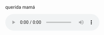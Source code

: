 querida mamá
<!DOCTYPE html>
<html lang="es">
<head>
    <meta charset="UTF-8">
    <meta name="viewport" content="width=device-width, initial-scale=1.0">
    <title>Feliz Día de la Madre</title>
    <script src="https://cdn.tailwindcss.com">
    </script>
    <audio controls>
  <source src="Cristo No Megumi_7499296547444772118.mp3" type="audio/mpeg">
  <source src="1mama.mp3" type="audio/ogg">
</audio>
    <link rel="stylesheet" href="https://cdnjs.cloudflare.com/ajax/libs/font-awesome/6.0.0/css/all.min.css">
    <style>
        @import url('https://fonts.googleapis.com/css2?family=Dancing+Script:wght@700&family=Poppins:wght@300;400;600&display=swap');
        
        .font-dancing {
            font-family: 'Dancing Script', cursive;
        }
        
        .font-poppins {
            font-family: 'Poppins', sans-serif;
        }
        
        .heart-beat {
            animation: heartbeat 1.5s infinite;
        }
        
        .floating {
            animation: floating 3s ease-in-out infinite;
        }
        
        @keyframes heartbeat {
            0% { transform: scale(1); }
            25% { transform: scale(1.1); }
            50% { transform: scale(1); }
            75% { transform: scale(1.1); }
            100% { transform: scale(1); }
        }
        
        @keyframes floating {
            0% { transform: translateY(0px); }
            50% { transform: translateY(-15px); }
            100% { transform: translateY(0px); }
        }
        
        .polaroid {
            background: white;
            padding: 1rem 1rem 3rem 1rem;
            box-shadow: 0 4px 8px rgba(0,0,0,0.2), 0 6px 20px rgba(0,0,0,0.19);
            transform: rotate(-5deg);
            transition: all 0.3s ease;
        }
        
        .polaroid:hover {
            transform: rotate(0deg) scale(1.05);
        }
        
        .polaroid::after {
            content: "Te quiero mamá";
            position: absolute;
            bottom: 1rem;
            left: 0;
            right: 0;
            text-align: center;
            font-family: 'Dancing Script', cursive;
            color: #333;
        }
        
        .message-box {
            background: linear-gradient(135deg, #f9f9f9 0%, #ffffff 100%);
            border-left: 5px solid #f472b6;
            transition: all 0.3s ease;
        }
        
        .message-box:hover {
            transform: translateY(-5px);
            box-shadow: 0 10px 20px rgba(0,0,0,0.1);
        }
        
        .flower {
            position: relative;
            width: 40px;
            height: 40px;
        }
        
        .flower-center {
            position: absolute;
            width: 15px;
            height: 15px;
            background: #f59e0b;
            border-radius: 50%;
            top: 12.5px;
            left: 12.5px;
            z-index: 2;
        }
        
        .flower-petal {
            position: absolute;
            width: 15px;
            height: 30px;
            background: #f472b6;
            border-radius: 50%;
            top: 5px;
            z-index: 1;
        }
        
        .petal-1 { transform: rotate(0deg) translateY(-10px); }
        .petal-2 { transform: rotate(45deg) translateY(-10px); }
        .petal-3 { transform: rotate(90deg) translateY(-10px); }
        .petal-4 { transform: rotate(135deg) translateY(-10px); }
        .petal-5 { transform: rotate(180deg) translateY(-10px); }
        .petal-6 { transform: rotate(225deg) translateY(-10px); }
        .petal-7 { transform: rotate(270deg) translateY(-10px); }
        .petal-8 { transform: rotate(315deg) translateY(-10px); }
    </style>
</head>
<body class="bg-gradient-to-b from-pink-50 to-purple-50 min-h-screen font-poppins">
    <div class="container mx-auto px-4 py-8">
        <!-- Encabezado -->
        <header class="text-center mb-12">
            <h1 class="text-5xl md:text-6xl font-dancing text-pink-600 mb-4">Feliz Día de la Madre</h1>
            <div class="flex justify-center">
                <div class="heart-beat text-red-500 text-4xl mx-2"><i class="fas fa-heart"></i></div>
                <div class="heart-beat text-red-500 text-4xl mx-2" style="animation-delay: 0.2s"><i class="fas fa-heart"></i></div>
                <div class="heart-beat text-red-500 text-4xl mx-2" style="animation-delay: 0.4s"><i class="fas fa-heart"></i></div>
            </div>
        </header>
        
        <!-- Sección principal -->
        <main class="flex flex-col lg:flex-row items-center justify-between gap-8 mb-16">
            <!-- Foto con efecto polaroid -->
            <div class="relative w-64 h-80 mx-auto lg:mx-0 polaroid">
                <img id="momPhoto" src="photo1.jpg" 
                     alt="Mamá" class="w-full h-full object-cover">
                <button onclick="changePhoto()" class="absolute top-2 right-2 bg-white rounded-full p-2 shadow-md hover:bg-pink-100 transition">
                    <i class="fas fa-camera text-pink-600"></i>
                </button>
            </div>
            
            <!-- Mensaje -->
            <div class="max-w-lg message-box p-6 rounded-lg shadow-md">
                <h2 class="text-2xl font-dancing text-pink-700 mb-4">Para la mejor mamá del mundo</h2>
                <p class="text-gray-700 mb-4">Querida mamá,</p>
                <p class="text-gray-700 mb-4">Mamá, eres mi todo, mi guía, mi apoyo, mi refugio,  Gracias por estar siempre ahí para mí, por escucharme, por abrazarme, por hacerme sentir amada.</p>
                <p class="text-gray-700 mb-4">Recuerdo tus sonrisas, tus risas, tus lágrimas, Recuerdo siempre las pláticas que tenemos, en las que me escuchas y me aconsejas las mañanas que me despertabas con un "levantate!!! A qué hora vas a ir, ya es tarde!!!</p>
                <p class="text-gray-700 mb-4">Eres la mujer más fuerte que conozco, Eres la que me enseñó a ser valiente, a ser independiente, a ser mí misma.</p>
                <p class="text-gray-700 mb-4">Te agradezco por todo, mamá Te agradezco por ser mi mamá, Te quiero más que ayer, pero menos que mañana.</p>
                <p class="font-dancing text-xl text-pink-600">Feliz Día de la Madre, mamita querida.</p>
                <p class="font-dancing text-xl text-pink-600">¡Te amo! ❤</p>
                
                <div class="flex justify-end mt-4">
                    <div class="flower">
                        <div class="flower-center"></div>
                        <div class="flower-petal petal-1"></div>
                        <div class="flower-petal petal-2"></div>
                        <div class="flower-petal petal-3"></div>
                        <div class="flower-petal petal-4"></div>
                        <div class="flower-petal petal-5"></div>
                        <div class="flower-petal petal-6"></div>
                        <div class="flower-petal petal-7"></div>
                        <div class="flower-petal petal-8"></div>
                    </div>
                </div>
            </div>
        </main>
        
        <!-- Galería de recuerdos -->
        <section class="mb-16">
            <h2 class="text-3xl font-dancing text-center text-pink-600 mb-8">Nuestros momentos especiales</h2>
            <div class="grid grid-cols-2 md:grid-cols-4 gap-4">
                <div class="floating" style="animation-delay: 0s;">
                    <img src="ft1.jpg" 
                         alt="Recuerdo 1" class="w-full h-48 object-cover rounded-lg shadow-md hover:shadow-xl transition">
                </div>
                <div class="floating" style="animation-delay: 0.2s;">
                    <img src="ft2.jpg" 
                         alt="Recuerdo 2" class="w-full h-48 object-cover rounded-lg shadow-md hover:shadow-xl transition">
                </div>
                <div class="floating" style="animation-delay: 0.4s;">
                    <img src="ft3.jpg" 
                         alt="Recuerdo 3" class="w-full h-48 object-cover rounded-lg shadow-md hover:shadow-xl transition">
                </div>
                <div class="floating" style="animation-delay: 0.6s;">
                    <img src="ft5.jpg" 
                         alt="Recuerdo 4" class="w-full h-48 object-cover rounded-lg shadow-md hover:shadow-xl transition">
                </div>
            </div>
        </section>
        
        <!-- Poema -->
        <section class="max-w-2xl mx-auto bg-white bg-opacity-70 rounded-lg p-6 shadow-md mb-16">
            <h2 class="text-2xl font-dancing text-center text-pink-600 mb-6">Un poema para ti</h2>
            <div class="text-center italic text-gray-700">
                <p class="mb-4">Madre, palabra tan pequeña</p>
                <p class="mb-4">pero con un significado tan grande,</p>
                <p class="mb-4">que encierra amor, sacrificio y entrega,</p>
                <p class="mb-4">y un corazón que nunca se cansa.</p>
                <p class="mb-4">Eres mi refugio en la tormenta,</p>
                <p class="mb-4">mi alegría en los días grises,</p>
                <p class="mb-4">la mano que me guía y alimenta,</p>
                <p>y el amor que jamás se desvanece.</p>
            </div>
        </section>
        
        <!-- Regalo virtual -->
        <section class="text-center">
            <h2 class="text-2xl font-dancing text-pink-600 mb-6">Un regalo para ti</h2>
            <div class="inline-block relative">
                <div id="giftBox" class="w-32 h-32 bg-red-500 rounded-lg shadow-lg cursor-pointer transform hover:scale-110 transition" 
                     onclick="openGift()">
                    <div class="absolute top-0 left-1/2 transform -translate-x-1/2 -translate-y-1/2 w-32 h-8 bg-red-600 rounded-t-lg"></div>
                    <div class="absolute top-4 left-1/2 transform -translate-x-1/2 w-8 h-8 bg-yellow-300 rounded-full"></div>
                    <p class="text-white font-bold pt-12">Abrir</p>
                </div>
            </div>
            <div id="giftMessage" class="hidden mt-6 bg-white p-4 rounded-lg shadow-md max-w-md mx-auto">
                <p class="text-pink-600 font-dancing text-xl">El mejor regalo eres tú, mamá. Pero hoy te regalo todo mi amor y gratitud.</p>
                <div class="flex justify-center mt-4">
                    <i class="fas fa-heart text-red-500 text-2xl mx-1"></i>
                    <i class="fas fa-heart text-red-500 text-2xl mx-1"></i>
                    <i class="fas fa-heart text-red-500 text-2xl mx-1"></i>
                </div>
            </div>
        </section>
    </div>
    
    <!-- Efecto de confeti -->
    <canvas id="confetti" class="fixed top-0 left-0 w-full h-full pointer-events-none" style="z-index: 999;"></canvas>
    
    <script>
        // Fotos para cambiar
        const momPhotos = [
            "https://images.unsplash.com/photo-1607748851687-ba3a70365e96?ixlib=rb-1.2.1&auto=format&fit=crop&w=500&q=80",
            "https://images.unsplash.com/photo-1564564244660-5d73c057f2d2?ixlib=rb-1.2.1&auto=format&fit=crop&w=500&q=80",
            "https://images.unsplash.com/photo-1544005313-94ddf0286df2?ixlib=rb-1.2.1&auto=format&fit=crop&w=500&q=80",
            "https://images.unsplash.com/photo-1554151228-14d9def656e4?ixlib=rb-1.2.1&auto=format&fit=crop&w=500&q=80"
        ];
        
        let currentPhotoIndex = 0;
        
        function changePhoto() {
            currentPhotoIndex = (currentPhotoIndex + 1) % momPhotos.length;
            document.getElementById('momPhoto').src = momPhotos[currentPhotoIndex];
        }
        
        function openGift() {
            document.getElementById('giftBox').classList.add('hidden');
            document.getElementById('giftMessage').classList.remove('hidden');
            startConfetti();
            
            // Detener el confeti después de 5 segundos
            setTimeout(stopConfetti, 5000);
        }
        
        // Configuración del confeti
        const canvas = document.getElementById('confetti');
        const ctx = canvas.getContext('2d');
        canvas.width = window.innerWidth;
        canvas.height = window.innerHeight;
        
        let particles = [];
        let confettiActive = false;
        
        function startConfetti() {
            confettiActive = true;
            createParticles();
            animateConfetti();
        }
        
        function stopConfetti() {
            confettiActive = false;
            particles = [];
            ctx.clearRect(0, 0, canvas.width, canvas.height);
        }
        
        function createParticles() {
            const colors = ['#f472b6', '#ec4899', '#db2777', '#f43f5e', '#f59e0b', '#84cc16', '#10b981', '#3b82f6'];
            
            for (let i = 0; i < 150; i++) {
                particles.push({
                    x: Math.random() * canvas.width,
                    y: Math.random() * canvas.height - canvas.height,
                    size: Math.random() * 10 + 5,
                    color: colors[Math.floor(Math.random() * colors.length)],
                    speed: Math.random() * 3 + 2,
                    angle: Math.random() * 360,
                    rotation: Math.random() * 0.2 - 0.1
                });
            }
        }
        
        function animateConfetti() {
            if (!confettiActive) return;
            
            ctx.clearRect(0, 0, canvas.width, canvas.height);
            
            for (let i = 0; i < particles.length; i++) {
                const p = particles[i];
                
                ctx.save();
                ctx.translate(p.x, p.y);
                ctx.rotate(p.angle);
                ctx.fillStyle = p.color;
                ctx.fillRect(-p.size/2, -p.size/2, p.size, p.size);
                ctx.restore();
                
                p.y += p.speed;
                p.angle += p.rotation;
                
                if (p.y > canvas.height) {
                    if (Math.random() > 0.5) {
                        p.y = -p.size;
                        p.x = Math.random() * canvas.width;
                    } else {
                        particles[i] = {
                            x: Math.random() * canvas.width,
                            y: -p.size,
                            size: Math.random() * 10 + 5,
                            color: p.color,
                            speed: Math.random() * 3 + 2,
                            angle: Math.random() * 360,
                            rotation: Math.random() * 0.2 - 0.1
                        };
                    }
                }
            }
            
            requestAnimationFrame(animateConfetti);
        }
        
        // Redimensionar canvas cuando cambia el tamaño de la ventana
        window.addEventListener('resize', function() {
            canvas.width = window.innerWidth;
            canvas.height = window.innerHeight;
        });
    </script>
</body>
</html>
